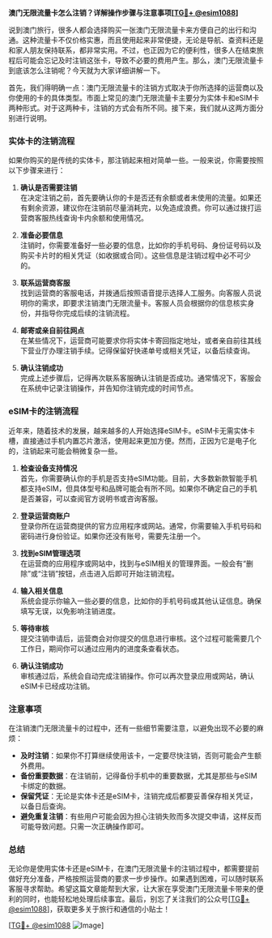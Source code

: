 **澳门无限流量卡怎么注销？详解操作步骤与注意事项[[TG💪+ @esim1088](https://t.me/s/esim1088)]**

说到澳门旅行，很多人都会选择购买一张澳门无限流量卡来方便自己的出行和沟通。这种流量卡不仅价格实惠，而且使用起来非常便捷，无论是导航、查资料还是和家人朋友保持联系，都非常实用。不过，也正因为它的便利性，很多人在结束旅程后可能会忘记及时注销这张卡，导致不必要的费用产生。那么，澳门无限流量卡到底该怎么注销呢？今天就为大家详细讲解一下。

首先，我们得明确一点：澳门无限流量卡的注销方式取决于你所选择的运营商以及你使用的卡的具体类型。市面上常见的澳门无限流量卡主要分为实体卡和eSIM卡两种形式。对于这两种卡，注销的方式会有所不同。接下来，我们就从这两方面分别进行说明。

### 实体卡的注销流程

如果你购买的是传统的实体卡，那注销起来相对简单一些。一般来说，你需要按照以下步骤来进行：

1. **确认是否需要注销**  
   在决定注销之前，首先要确认你的卡是否还有余额或者未使用的流量。如果还有剩余资源，建议你在注销前尽量消耗完，以免造成浪费。你可以通过拨打运营商客服热线查询卡内余额和使用情况。

2. **准备必要信息**  
   注销时，你需要准备好一些必要的信息，比如你的手机号码、身份证号码以及购买卡片时的相关凭证（如收据或合同）。这些信息是注销过程中必不可少的。

3. **联系运营商客服**  
   找到运营商的客服电话，并拨通后按照语音提示选择人工服务。向客服人员说明你的需求，即要求注销澳门无限流量卡。客服人员会根据你的信息核实身份，并指导你完成后续的注销流程。

4. **邮寄或亲自前往网点**  
   在某些情况下，运营商可能要求你将实体卡寄回指定地址，或者亲自前往其线下营业厅办理注销手续。记得保留好快递单号或相关凭证，以备后续查询。

5. **确认注销成功**  
   完成上述步骤后，记得再次联系客服确认注销是否成功。通常情况下，客服会在系统中记录注销操作，并告知你注销完成的时间节点。

### eSIM卡的注销流程

近年来，随着技术的发展，越来越多的人开始选择eSIM卡。eSIM卡无需实体卡槽，直接通过手机内置芯片激活，使用起来更加方便。然而，正因为它是电子化的，注销起来可能会稍微复杂一些。

1. **检查设备支持情况**  
   首先，你需要确认你的手机是否支持eSIM功能。目前，大多数新款智能手机都支持eSIM，但具体型号和品牌可能会有所不同。如果你不确定自己的手机是否兼容，可以查阅官方说明书或咨询客服。

2. **登录运营商账户**  
   登录你所在运营商提供的官方应用程序或网站。通常，你需要输入手机号码和密码进行身份验证。如果你还没有账号，需要先注册一个。

3. **找到eSIM管理选项**  
   在运营商的应用程序或网站中，找到与eSIM相关的管理界面。一般会有“删除”或“注销”按钮，点击进入后即可开始注销流程。

4. **输入相关信息**  
   系统会提示你输入一些必要的信息，比如你的手机号码或其他认证信息。确保填写无误，以免影响注销进度。

5. **等待审核**  
   提交注销申请后，运营商会对你提交的信息进行审核。这个过程可能需要几个工作日，期间你可以通过应用内的进度条查看状态。

6. **确认注销成功**  
   审核通过后，系统会自动完成注销操作。你可以再次登录应用或网站，确认eSIM卡已经成功注销。

### 注意事项

在注销澳门无限流量卡的过程中，还有一些细节需要注意，以避免出现不必要的麻烦：

- **及时注销**：如果你不打算继续使用该卡，一定要尽快注销，否则可能会产生额外费用。
- **备份重要数据**：在注销前，记得备份手机中的重要数据，尤其是那些与eSIM卡绑定的数据。
- **保留凭证**：无论是实体卡还是eSIM卡，注销完成后都要妥善保存相关凭证，以备日后查询。
- **避免重复注销**：有些用户可能会因为担心注销失败而多次提交申请，这样反而可能导致问题。只需一次正确操作即可。

### 总结

无论你是使用实体卡还是eSIM卡，在澳门无限流量卡的注销过程中，都需要提前做好充分准备，严格按照运营商的要求一步步操作。如果遇到困难，可以随时联系客服寻求帮助。希望这篇文章能帮到大家，让大家在享受澳门无限流量卡带来的便利的同时，也能轻松地处理后续事宜。最后，别忘了关注我们的公众号[[TG💪+ @esim1088](https://t.me/s/esim1088)]，获取更多关于旅行和通信的小贴士！

[[TG💪+ @esim1088](https://t.me/s/esim1088) ![Image](https://i.postimg.cc/4NQfJmqS/Snipaste-2025-05-13-00-14-12.png)]